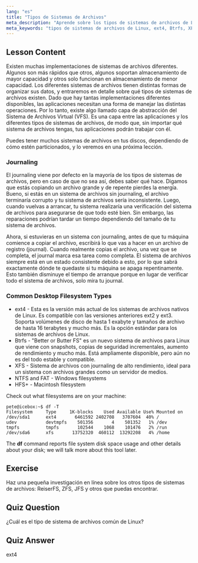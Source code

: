```yaml
---
lang: "es"
title: "Tipos de Sistemas de Archivos"
meta_description: "Aprende sobre los tipos de sistemas de archivos de Linux como ext4, Btrfs y XFS. Comprende el journaling y VFS para datos consistentes. Explora los sistemas de archivos comunes de Linux en esta guía para principiantes."
meta_keywords: "tipos de sistemas de archivos de Linux, ext4, Btrfs, XFS, journaling, VFS, tutorial de Linux, guía para principiantes"
---
```


## Lesson Content

Existen muchas implementaciones de sistemas de archivos diferentes. Algunos son más rápidos que otros, algunos soportan almacenamiento de mayor capacidad y otros solo funcionan en almacenamiento de menor capacidad. Los diferentes sistemas de archivos tienen distintas formas de organizar sus datos, y entraremos en detalle sobre qué tipos de sistemas de archivos existen. Dado que hay tantas implementaciones diferentes disponibles, las aplicaciones necesitan una forma de manejar las distintas operaciones. Por lo tanto, existe algo llamado capa de abstracción del Sistema de Archivos Virtual (VFS). Es una capa entre las aplicaciones y los diferentes tipos de sistemas de archivos, de modo que, sin importar qué sistema de archivos tengas, tus aplicaciones podrán trabajar con él.

Puedes tener muchos sistemas de archivos en tus discos, dependiendo de cómo estén particionados, y lo veremos en una próxima lección.

### Journaling

El journaling viene por defecto en la mayoría de los tipos de sistemas de archivos, pero en caso de que no sea así, debes saber qué hace. Digamos que estás copiando un archivo grande y de repente pierdes la energía. Bueno, si estás en un sistema de archivos sin journaling, el archivo terminaría corrupto y tu sistema de archivos sería inconsistente. Luego, cuando vuelvas a arrancar, tu sistema realizaría una verificación del sistema de archivos para asegurarse de que todo esté bien. Sin embargo, las reparaciones podrían tardar un tiempo dependiendo del tamaño de tu sistema de archivos.

Ahora, si estuvieras en un sistema con journaling, antes de que tu máquina comience a copiar el archivo, escribirá lo que vas a hacer en un archivo de registro (journal). Cuando realmente copias el archivo, una vez que se completa, el journal marca esa tarea como completa. El sistema de archivos siempre está en un estado consistente debido a esto, por lo que sabrá exactamente dónde te quedaste si tu máquina se apaga repentinamente. Esto también disminuye el tiempo de arranque porque en lugar de verificar todo el sistema de archivos, solo mira tu journal.

### Common Desktop Filesystem Types

- ext4 - Esta es la versión más actual de los sistemas de archivos nativos de Linux. Es compatible con las versiones anteriores ext2 y ext3. Soporta volúmenes de disco de hasta 1 exabyte y tamaños de archivo de hasta 16 terabytes y mucho más. Es la opción estándar para los sistemas de archivos de Linux.
- Btrfs - "Better or Butter FS" es un nuevo sistema de archivos para Linux que viene con snapshots, copias de seguridad incrementales, aumento de rendimiento y mucho más. Está ampliamente disponible, pero aún no es del todo estable y compatible.
- XFS - Sistema de archivos con journaling de alto rendimiento, ideal para un sistema con archivos grandes como un servidor de medios.
- NTFS and FAT - Windows filesystems
- HFS+ - Macintosh filesystem

Check out what filesystems are on your machine:

```plaintext
pete@icebox:~$ df -T
Filesystem     Type     1K-blocks    Used Available Use% Mounted on
/dev/sda1      ext4       6461592 2402708   3707604  40% /
udev           devtmpfs    501356       4    501352   1% /dev
tmpfs          tmpfs       102544    1068    101476   2% /run
/dev/sda6      xfs       13752320  460112  13292208   4% /home
```

The **df** command reports file system disk space usage and other details about your disk; we will talk more about this tool later.

## Exercise

Haz una pequeña investigación en línea sobre los otros tipos de sistemas de archivos: ReiserFS, ZFS, JFS y otros que puedas encontrar.

## Quiz Question

¿Cuál es el tipo de sistema de archivos común de Linux?

## Quiz Answer

ext4
